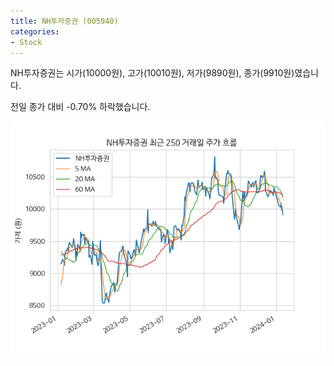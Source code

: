 ```yaml
---
title: NH투자증권 (005940)
categories:
- Stock
---
```


NH투자증권는 시가(10000원), 고가(10010원), 저가(9890원), 종가(9910원)였습니다.

전일 종가 대비 -0.70% 하락했습니다.

<!-- more -->

![005940](/assets/images/stock/005940.png)